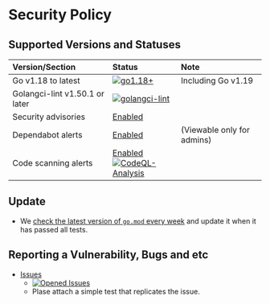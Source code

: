# Security Policy

## Supported  Versions and Statuses

| Version/Section | Status | Note |
| :------ | :----- | :--- |
| Go v1.18 to latest | [![go1.18+](https://github.com/KEINOS/go-hostpital/actions/workflows/unit-tests.yml/badge.svg)](https://github.com/KEINOS/go-hostpital/actions/workflows/unit-tests.yml "Unit tests on various Go versions") | Including Go v1.19 |
| Golangci-lint v1.50.1 or later | [![golangci-lint](https://github.com/KEINOS/go-hostpital/actions/workflows/golangci-lint.yml/badge.svg)](https://github.com/KEINOS/go-hostpital/actions/workflows/golangci-lint.yml) | |
| Security advisories | [Enabled](https://github.com/KEINOS/go-hostpital/security/advisories) | |
| Dependabot alerts | [Enabled](https://github.com/KEINOS/go-hostpital/security/dependabot) | (Viewable only for admins) |
| Code scanning alerts | [Enabled](https://github.com/KEINOS/go-hostpital/security/code-scanning)<br>[![CodeQL-Analysis](https://github.com/KEINOS/go-hostpital/actions/workflows/codeQL-analysis.yml/badge.svg)](https://github.com/KEINOS/go-hostpital/actions/workflows/codeQL-analysis.yml) ||

## Update

- We [check the latest version of `go.mod` every week](https://github.com/KEINOS/go-hostpital/blob/main/.github/workflows/weekly-update.yml) and update it when it has passed all tests.

## Reporting a Vulnerability, Bugs and etc

- [Issues](https://github.com/KEINOS/go-hostpital/issues)
  - [![Opened Issues](https://img.shields.io/github/issues/KEINOS/go-hostpital?color=lightblue&logo=github)](https://github.com/KEINOS/go-hostpital/issues "opened issues")
  - Plase attach a simple test that replicates the issue.
